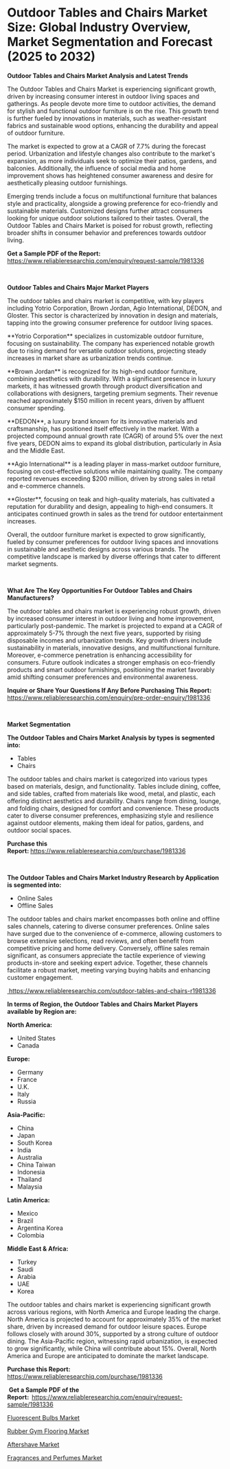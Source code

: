 <p><h1>Outdoor Tables and Chairs Market Size: Global Industry Overview, Market Segmentation and Forecast (2025 to 2032)</h1></p><p><strong>Outdoor Tables and Chairs Market Analysis and Latest Trends</strong></p>
<p><p>The Outdoor Tables and Chairs Market is experiencing significant growth, driven by increasing consumer interest in outdoor living spaces and gatherings. As people devote more time to outdoor activities, the demand for stylish and functional outdoor furniture is on the rise. This growth trend is further fueled by innovations in materials, such as weather-resistant fabrics and sustainable wood options, enhancing the durability and appeal of outdoor furniture.</p><p>The market is expected to grow at a CAGR of 7.7% during the forecast period. Urbanization and lifestyle changes also contribute to the market's expansion, as more individuals seek to optimize their patios, gardens, and balconies. Additionally, the influence of social media and home improvement shows has heightened consumer awareness and desire for aesthetically pleasing outdoor furnishings.</p><p>Emerging trends include a focus on multifunctional furniture that balances style and practicality, alongside a growing preference for eco-friendly and sustainable materials. Customized designs further attract consumers looking for unique outdoor solutions tailored to their tastes. Overall, the Outdoor Tables and Chairs Market is poised for robust growth, reflecting broader shifts in consumer behavior and preferences towards outdoor living.</p></p>
<p><strong>Get a Sample PDF of the Report:&nbsp;</strong> <a href="https://www.reliableresearchiq.com/enquiry/request-sample/1981336?utm_campaign=1088&utm_medium=2&utm_source=Github&utm_content=ia&utm_term=08022025&utm_id=outdoor-tables-and-chairs">https://www.reliableresearchiq.com/enquiry/request-sample/1981336</a></p>
<p>&nbsp;</p>
<p><strong>Outdoor Tables and Chairs Major Market Players</strong></p>
<p><p>The outdoor tables and chairs market is competitive, with key players including Yotrio Corporation, Brown Jordan, Agio International, DEDON, and Gloster. This sector is characterized by innovation in design and materials, tapping into the growing consumer preference for outdoor living spaces.</p><p>**Yotrio Corporation** specializes in customizable outdoor furniture, focusing on sustainability. The company has experienced notable growth due to rising demand for versatile outdoor solutions, projecting steady increases in market share as urbanization trends continue.</p><p>**Brown Jordan** is recognized for its high-end outdoor furniture, combining aesthetics with durability. With a significant presence in luxury markets, it has witnessed growth through product diversification and collaborations with designers, targeting premium segments. Their revenue reached approximately $150 million in recent years, driven by affluent consumer spending.</p><p>**DEDON**, a luxury brand known for its innovative materials and craftsmanship, has positioned itself effectively in the market. With a projected compound annual growth rate (CAGR) of around 5% over the next five years, DEDON aims to expand its global distribution, particularly in Asia and the Middle East.</p><p>**Agio International** is a leading player in mass-market outdoor furniture, focusing on cost-effective solutions while maintaining quality. The company reported revenues exceeding $200 million, driven by strong sales in retail and e-commerce channels.</p><p>**Gloster**, focusing on teak and high-quality materials, has cultivated a reputation for durability and design, appealing to high-end consumers. It anticipates continued growth in sales as the trend for outdoor entertainment increases.</p><p>Overall, the outdoor furniture market is expected to grow significantly, fueled by consumer preferences for outdoor living spaces and innovations in sustainable and aesthetic designs across various brands. The competitive landscape is marked by diverse offerings that cater to different market segments.</p></p>
<p>&nbsp;</p>
<p><strong>What Are The Key Opportunities For Outdoor Tables and Chairs Manufacturers?</strong></p>
<p><p>The outdoor tables and chairs market is experiencing robust growth, driven by increased consumer interest in outdoor living and home improvement, particularly post-pandemic. The market is projected to expand at a CAGR of approximately 5-7% through the next five years, supported by rising disposable incomes and urbanization trends. Key growth drivers include sustainability in materials, innovative designs, and multifunctional furniture. Moreover, e-commerce penetration is enhancing accessibility for consumers. Future outlook indicates a stronger emphasis on eco-friendly products and smart outdoor furnishings, positioning the market favorably amid shifting consumer preferences and environmental awareness.</p></p>
<p><strong>Inquire or Share Your Questions If Any Before Purchasing This Report:</strong> <a href="https://www.reliableresearchiq.com/enquiry/pre-order-enquiry/1981336?utm_campaign=1088&utm_medium=2&utm_source=Github&utm_content=ia&utm_term=08022025&utm_id=outdoor-tables-and-chairs">https://www.reliableresearchiq.com/enquiry/pre-order-enquiry/1981336</a></p>
<p>&nbsp;</p>
<p><strong>Market Segmentation</strong></p>
<p><strong>The Outdoor Tables and Chairs Market Analysis by types is segmented into:</strong></p>
<p><ul><li>Tables</li><li>Chairs</li></ul></p>
<p><p>The outdoor tables and chairs market is categorized into various types based on materials, design, and functionality. Tables include dining, coffee, and side tables, crafted from materials like wood, metal, and plastic, each offering distinct aesthetics and durability. Chairs range from dining, lounge, and folding chairs, designed for comfort and convenience. These products cater to diverse consumer preferences, emphasizing style and resilience against outdoor elements, making them ideal for patios, gardens, and outdoor social spaces.</p></p>
<p><strong>Purchase this Report:&nbsp;</strong><a href="https://www.reliableresearchiq.com/purchase/1981336?utm_campaign=1088&utm_medium=2&utm_source=Github&utm_content=ia&utm_term=08022025&utm_id=outdoor-tables-and-chairs">https://www.reliableresearchiq.com/purchase/1981336</a></p>
<p>&nbsp;</p>
<p><strong>The Outdoor Tables and Chairs Market Industry Research by Application is segmented into:</strong></p>
<p><ul><li>Online Sales</li><li>Offline Sales</li></ul></p>
<p><p>The outdoor tables and chairs market encompasses both online and offline sales channels, catering to diverse consumer preferences. Online sales have surged due to the convenience of e-commerce, allowing customers to browse extensive selections, read reviews, and often benefit from competitive pricing and home delivery. Conversely, offline sales remain significant, as consumers appreciate the tactile experience of viewing products in-store and seeking expert advice. Together, these channels facilitate a robust market, meeting varying buying habits and enhancing customer engagement.</p></p>
<p><a href="https://www.reliableresearchiq.com/outdoor-tables-and-chairs-r1981336?utm_campaign=1088&utm_medium=2&utm_source=Github&utm_content=ia&utm_term=08022025&utm_id=outdoor-tables-and-chairs">&nbsp;https://www.reliableresearchiq.com/outdoor-tables-and-chairs-r1981336</a></p>
<p><strong>In terms of Region, the Outdoor Tables and Chairs Market Players available by Region are:</strong></p>
<p>
    <p> <strong> North America: </strong>
        <ul>
            <li>United States</li>
            <li>Canada</li>
        </ul>
        </p> 
    <p> <strong> Europe: </strong>
        <ul>
            <li>Germany</li>
            <li>France</li>
            <li>U.K.</li>
            <li>Italy</li>
            <li>Russia</li>
        </ul>
        </p> 
    <p> <strong> Asia-Pacific: </strong>
        <ul>
            <li>China</li>
            <li>Japan</li>
            <li>South Korea</li>
            <li>India</li>
            <li>Australia</li>
            <li>China Taiwan</li>
            <li>Indonesia</li>
            <li>Thailand</li>
            <li>Malaysia</li>
        </ul>
        </p> 
    <p> <strong> Latin America: </strong>
        <ul>
            <li>Mexico</li>
            <li>Brazil</li>
            <li>Argentina Korea</li>
            <li>Colombia</li>
        </ul>
        </p> 
    <p> <strong> Middle East & Africa: </strong>
        <ul>
            <li>Turkey</li>
            <li>Saudi</li>
            <li>Arabia</li>
            <li>UAE</li>
            <li>Korea</li>
        </ul>
    </p>
    </p>
<p><p>The outdoor tables and chairs market is experiencing significant growth across various regions, with North America and Europe leading the charge. North America is projected to account for approximately 35% of the market share, driven by increased demand for outdoor leisure spaces. Europe follows closely with around 30%, supported by a strong culture of outdoor dining. The Asia-Pacific region, witnessing rapid urbanization, is expected to grow significantly, while China will contribute about 15%. Overall, North America and Europe are anticipated to dominate the market landscape.</p></p>
<p><strong>Purchase this Report: </strong><a href="https://www.reliableresearchiq.com/purchase/1981336?utm_campaign=1088&utm_medium=2&utm_source=Github&utm_content=ia&utm_term=08022025&utm_id=outdoor-tables-and-chairs">https://www.reliableresearchiq.com/purchase/1981336</a></p>
<p>&nbsp;<strong>Get a Sample PDF of the Report:&nbsp;&nbsp;</strong><a href="https://www.reliableresearchiq.com/enquiry/request-sample/1981336?utm_campaign=1088&utm_medium=2&utm_source=Github&utm_content=ia&utm_term=08022025&utm_id=outdoor-tables-and-chairs">https://www.reliableresearchiq.com/enquiry/request-sample/1981336</a></p>
<p><strong></strong></p>
<p><p><a href="https://github.com/armsinwan/Market-Research-Report-List-1/blob/main/fluorescent-bulbs-market.md?utm_campaign=1088&utm_medium=2&utm_source=Github&utm_content=ia&utm_term=08022025&utm_id=outdoor-tables-and-chairs">Fluorescent Bulbs Market</a></p><p><a href="https://github.com/farklasu/Market-Research-Report-List-1/blob/main/rubber-gym-flooring-market.md?utm_campaign=1088&utm_medium=2&utm_source=Github&utm_content=ia&utm_term=08022025&utm_id=outdoor-tables-and-chairs">Rubber Gym Flooring Market</a></p><p><a href="https://github.com/rebikamileny/Market-Research-Report-List-1/blob/main/aftershave-market.md?utm_campaign=1088&utm_medium=2&utm_source=Github&utm_content=ia&utm_term=08022025&utm_id=outdoor-tables-and-chairs">Aftershave Market</a></p><p><a href="https://github.com/ratzkadria/Market-Research-Report-List-1/blob/main/fragrances-and-perfumes-market.md?utm_campaign=1088&utm_medium=2&utm_source=Github&utm_content=ia&utm_term=08022025&utm_id=outdoor-tables-and-chairs">Fragrances and Perfumes Market</a></p></p>
